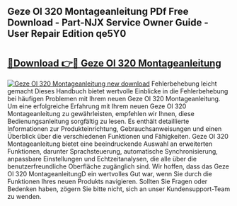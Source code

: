 ## Geze Ol 320 Montageanleitung PDf Free Download - Part-NJX Service Owner Guide - User Repair Edition qe5Y0

# <h2><a href="http://df8tis6.blite.top/?on=Geze+Ol+320+Montageanleitung">🔗Download 👉🔴 Geze Ol 320 Montageanleitung</a></h2>

[![Geze Ol 320 Montageanleitung new download](https://i.imgur.com/lujVjoI.png)](http://df8tis6.blite.top/?on=Geze+Ol+320+Montageanleitung)
Fehlerbehebung leicht gemacht Dieses Handbuch bietet wertvolle Einblicke in die Fehlerbehebung bei häufigen Problemen mit Ihrem neuen Geze Ol 320 Montageanleitung. Um eine erfolgreiche Erfahrung mit Ihrem neuen Geze Ol 320 Montageanleitung zu gewährleisten, empfehlen wir Ihnen, diese Bedienungsanleitung sorgfältig zu lesen. Es enthält detaillierte Informationen zur Produkteinrichtung, Gebrauchsanweisungen und einen Überblick über die verschiedenen Funktionen und Fähigkeiten. Geze Ol 320 Montageanleitung bietet eine beeindruckende Auswahl an erweiterten Funktionen, darunter Sprachsteuerung, automatische Synchronisierung, anpassbare Einstellungen und Echtzeitanalysen, die alle über die benutzerfreundliche Oberfläche zugänglich sind. Wir hoffen, dass das Geze Ol 320 MontageanleitungD ein wertvolles Gut war, wenn Sie durch die Funktionen Ihres neuen Produkts navigieren. Sollten Sie Fragen oder Bedenken haben, zögern Sie bitte nicht, sich an unser Kundensupport-Team zu wenden.
